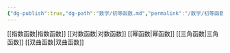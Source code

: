 ```yaml
---
{"dg-publish":true,"dg-path":"数学/初等函数.md","permalink":"/数学/初等函数/","dgPassFrontmatter":true,"noteIcon":"","created":"2024-04-16T13:01:27.340+08:00","updated":"2024-05-14T20:41:18.364+08:00"}
---
```


[[指数函数\|指数函数]]
[[对数函数\|对数函数]]
[[幂函数\|幂函数]]
[[三角函数\|三角函数]]
[[双曲函数\|双曲函数]]



